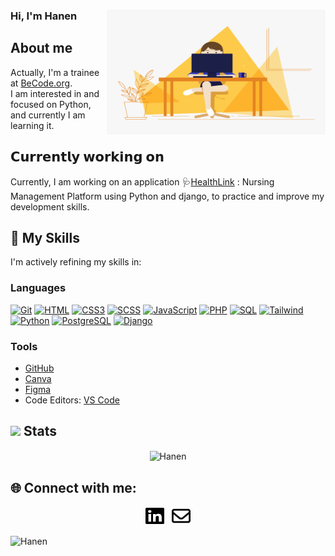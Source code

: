 
### Hi, I'm Hanen <img align="right" alt="GIF" src="./Hello.gif" width="350" height="200" />

## About me
Actually, I'm a trainee at [BeCode.org](https://github.com/becodeorg). <br>
I am interested in and focused on Python, and currently I am learning it.

## 𝗖𝘂𝗿𝗿𝗲𝗻𝘁𝗹𝘆 𝘄𝗼𝗿𝗸𝗶𝗻𝗴 𝗼𝗻
Currently, I am working on an application 🩺[HealthLink](https://github.com/Hanen-Wechteti/HealthLink) : Nursing Management Platform using Python and django, to practice and improve my development skills.

## 📌 My Skills
I'm actively refining my skills in:

### Languages

[![Git](https://img.shields.io/badge/Git-%23F05032.svg?style=flat-square&logo=git&logoColor=white)](https://git-scm.com/)
[![HTML](https://img.shields.io/badge/HTML5-%23E34F26.svg?style=flat-square&logo=html5&logoColor=white)](https://html.spec.whatwg.org/)
[![CSS3](https://img.shields.io/badge/CSS3-%231572B6.svg?style=flat-square&logo=css3&logoColor=white)](https://www.w3.org/Style/CSS/)
[![SCSS](https://img.shields.io/badge/SCSS-%23CC6699.svg?style=flat-square&logo=SASS&logoColor=white)](https://sass-lang.com/)
[![JavaScript](https://img.shields.io/badge/JavaScript-%23F7DF1E.svg?style=flat-square&logo=javascript&logoColor=black)](https://www.javascript.com/)
[![PHP](https://img.shields.io/badge/PHP-%23777BB4.svg?style=flat-square&logo=php&logoColor=white)](https://www.php.net/)
[![SQL](https://img.shields.io/badge/SQL-%2300f.svg?style=flat-square&logo=sql&logoColor=white)](https://sql.sh/)
[![Tailwind](https://img.shields.io/badge/Tailwind_CSS-%2338B2AC.svg?style=flat-square&logo=tailwind-css&logoColor=white)](https://tailwindcss.com/)
[![Python](https://img.shields.io/badge/Python-%233776AB.svg?style=flat-square&logo=python&logoColor=white)](https://www.python.org/)
[![PostgreSQL](https://img.shields.io/badge/PostgreSQL-%23316192.svg?style=flat-square&logo=postgresql&logoColor=white)](https://www.postgresql.org/)
[![Django](https://img.shields.io/badge/Django-%23092E20.svg?style=flat-square&logo=django&logoColor=white)](https://www.djangoproject.com/)

### Tools
- [GitHub](https://github.com/)
- [Canva](https://www.canva.com/)
- [Figma](https://www.figma.com/)
- Code Editors: [VS Code](https://code.visualstudio.com/)

## <img src = "https://i.pinimg.com/originals/65/c4/f4/65c4f452571be1261e9c623f7da488ac.gif" width = 35px> Stats

<div align="center">
   <img align="center" src="https://github-readme-streak-stats.herokuapp.com/?user=Hanen-Wechteti" alt="Hanen" />
</div>

## 🌐 Connect with me:
<div align="center">
  <a href="https://www.linkedin.com/in/hanen-wechteti-2542552a0/"><img src="linkedin.svg" width="30" height="30"></a> &nbsp;
  <a href="mailto:hanenwechteti27@gmail.com"><img src="envelope-regular (1).svg" width="30" height="30"></a>
  
</div>

<p align="left"> <img src="https://komarev.com/ghpvc/?username=Hanen&label=Profile%20views&color=0e75b6&style=flat" alt="Hanen" /> </p>

